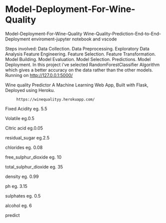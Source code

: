 # Model-Deployment-For-Wine-Quality

Model-Deployment-For-Wine-Quality Wine-Quality-Prediction-End-to-End-Deployment enviroment-jupyter notebook and vscode

Steps involved: Data Collection. Data Preprocessing. Exploratory Data Analysis Feature Engineering. Feature Selection. Feature Transformation. Model Building. Model Evaluation. Model Selection. Predictions. Model Deployment. In this project i've selected RandomForestClassifier Algorithm which gives a better accuracy on the data rather than the other models. Running on http://127.0.0.1:5000/

Wine quality Predictor A Machine Learning Web App, Built with Flask, Deployed using Heroku.

         https://winequalityy.herokuapp.com/

Fixed Acidity eg. 5.5

Volatile eg.0.5

Citric acid eg.0.05

residual_sugar eg.2.5

chlorides eg. 0.08

free_sulphur_dioxide eg. 10

total_sulphur_dioxide eg. 35

density eg. 0.99

ph eg. 3.15

sulphates eg. 0.5

alcohol eg. 6

predict

